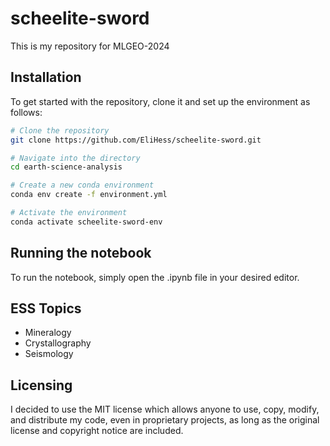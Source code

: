 # scheelite-sword

This is my repository for MLGEO-2024

## Installation

To get started with the repository, clone it and set up the environment as follows:

```bash
# Clone the repository
git clone https://github.com/EliHess/scheelite-sword.git

# Navigate into the directory
cd earth-science-analysis

# Create a new conda environment
conda env create -f environment.yml

# Activate the environment
conda activate scheelite-sword-env
```

## Running the notebook

To run the notebook, simply open the .ipynb file in your desired editor.

## ESS Topics

- Mineralogy
- Crystallography
- Seismology

## Licensing

I decided to use the MIT license which allows anyone to use, copy, modify, and distribute my code, even in proprietary projects, as long as the original license and copyright notice are included.

  
